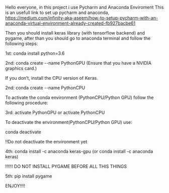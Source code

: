 Hello everyone, in this project i use Pycharm and Anaconda Enviroment
This is an usefull link to set up pycharm and anaconda, https://medium.com/infinity-aka-aseem/how-to-setup-pycharm-with-an-anaconda-virtual-environment-already-created-fb927bacbe61

Then you should install keras library (with tensorflow backend) and pygame,  after than you should go to anaconda terminal and follow the following steps:



1st: conda install python=3.6



2nd: conda create --name PythonGPU (Ensure that you have a NVIDIA graphics card.)



If you don’t, install the CPU version of Keras.


2nd: conda create --name PythonCPU


To activate the conda environment (PythonCPU/Python GPU) follow the following procedure:


3rd: activate PythonGPU or activate PythonCPU

To deactivate the environment(PythonCPU/Python GPU) use: 

conda deactivate

!!Do not deactivate the environment yet


4th: conda install -c anaconda keras-gpu (or conda install -c anaconda keras)

!!!!!! DO NOT INSTALL PYGAME BEFORE ALL THIS THINGS 


5th: pip install pygame 


ENJOY!!!!
